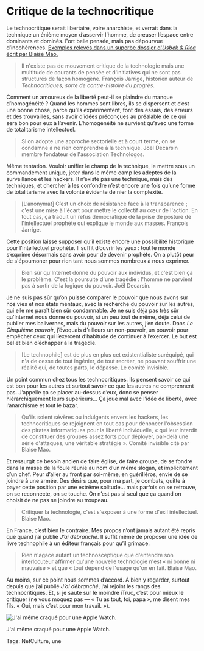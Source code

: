 # Critique de la technocritique

Le technocritique serait libertaire, voire anarchiste, et verrait dans la technique un énième moyen d’asservir l’homme, de creuser l’espace entre dominants et dominés. Fort belle pensée, mais pas dépourvue d’incohérences. [Exemples relevés dans un superbe dossier d'*Usbek &amp; Rica* écrit par Blaise Mao.](https://readymag.com/usbeketrica/technocritiques/)

> Il n'existe pas de mouvement critique de la technologie mais une multitude de courants de pensée et d'initiatives qui ne sont pas structurés de façon homogène. François Jarrige, historien auteur de *Technocritiques, sorte de contre-histoire du progrès*.

Comment un amoureux de la liberté peut-il se plaindre du manque d’homogénéité ? Quand les hommes sont libres, ils se dispersent et c’est une bonne chose, parce qu’ils expérimentent, font des essais, des erreurs et des trouvailles, sans avoir d’idées préconçues au préalable de ce qui sera bon pour eux à l’avenir. L’homogénéité ne survient qu’avec une forme de totalitarisme intellectuel.

> Si on adopte une approche sectorielle et à court terme, on se condamne à ne rien comprendre à la technique. Joël Decarsin membre fondateur de l'association Technologos.

Même tentation. Vouloir unifier le champ de la technique, le mettre sous un commandement unique, jeter dans le même camp les adeptes de la surveillance et les hackers. Il n’existe pas une technique, mais des techniques, et chercher à les confondre n’est encore une fois qu’une forme de totalitarisme avec la volonté évidente de nier la complexité.

> \[L’anonymat\] C’est un choix de résistance face à la transparence ; c'est une mise à l'écart pour mettre le collectif au cœur de l'action. En tout cas, ça traduit un refus démocratique de la prise de posture de l'intellectuel prophète qui explique le monde aux masses. François Jarrige.

Cette position laisse supposer qu’il existe encore une possibilité historique pour l’intellectuel prophète. Il suffit d’ouvrir les yeux : tout le monde s’exprime désormais sans avoir peur de devenir prophète. On a plutôt peur de s'époumoner pour rien tant nous sommes nombreux à nous exprimer.

> Bien sûr qu'Internet donne du pouvoir aux individus, et c'est bien ça le problème. C'est la poursuite d'une tragédie : l'homme ne parvient pas à sortir de la logique du pouvoir. Joël Decarsin.

Je ne suis pas sûr qu’on puisse comparer le pouvoir que nous avons sur nos vies et nos états mentaux, avec la recherche du pouvoir sur les autres, qui elle me paraît bien sûr condamnable. Je ne suis déjà pas très sûr qu’Internet nous donne du pouvoir, si un peu tout de même, déjà celui de publier mes balivernes, mais du pouvoir sur les autres, j’en doute. Dans *Le Cinquième pouvoir*, j’évoquais d’ailleurs un non-pouvoir, un pouvoir pour empêcher ceux qui l’exercent d’habitude de continuer à l’exercer. Le but est bel et bien d’échapper à la tragédie.

> \[Le technophile\] est de plus en plus cet existentialiste suréquipé, qui n'a de cesse de tout ingénier, de tout recréer, ne pouvant souffrir une réalité qui, de toutes parts, le dépasse. Le comité invisible.

Un point commun chez tous les technocritiques. Ils pensent savoir ce qui est bon pour les autres et surtout savoir ce que les autres ne comprennent pas. J’appelle ça se placer au-dessus d’eux, donc se penser hiérarchiquement leurs supérieurs… Ça joue mal avec l’idée de liberté, avec l’anarchisme et tout le bazar.

> Qu'ils soient sévères ou indulgents envers les hackers, les technocritiques se rejoignent en tout cas pour dénoncer l'obsession des pirates informatiques pour la liberté individuelle, « qui leur interdit de constituer des groupes assez forts pour déployer, par-delà une série d'attaques, une véritable stratégie ». Comité invisible cité par Blaise Mao.

Et ressurgit ce besoin ancien de faire église, de faire groupe, de se fondre dans la masse de la foule réunie au nom d’un même slogan, et implicitement d’un chef. Peur d’aller au front par soi-même, en guérilléros, envie de se joindre à une armée. Des désirs que, pour ma part, je combats, quitte à payer cette position par une extrême solitude… mais parfois on se retrouve, on se reconnecte, on se touche. On n’est pas si seul que ça quand on choisit de ne pas se joindre au troupeau.

> Critiquer la technologie, c'est s'exposer à une forme d'exil intellectuel. Blaise Mao.

En France, c’est bien le contraire. Mes propos n’ont jamais autant été repris que quand j’ai publié *J’ai débranché*. Il suffit même de proposer une idée de livre technophile à un éditeur français pour qu’il grimace.

> Rien n'agace autant un technosceptique que d'entendre son interlocuteur affirmer qu'une nouvelle technologie n'est « ni bonne ni mauvaise » et que « tout dépend de l'usage qu'on en fait. Blaise Mao.

Au moins, sur ce point nous sommes d’accord. À bien y regarder, surtout depuis que j’ai publié *J’ai débranché*, j’ai rejoint les rangs des technocritiques. Et, si je saute sur le moindre iTruc, c’est pour mieux le critiquer (ne vous moquez pas — « Tu as tout, toi, papa », me disent mes fils. « Oui, mais c’est pour mon travail. »).

![J'ai même craqué pour une Apple Watch.](https://tcrouzet.com/images_tc/2015/05/watch.jpg)

J'ai même craqué pour une Apple Watch.



Tags: NetCulture, une